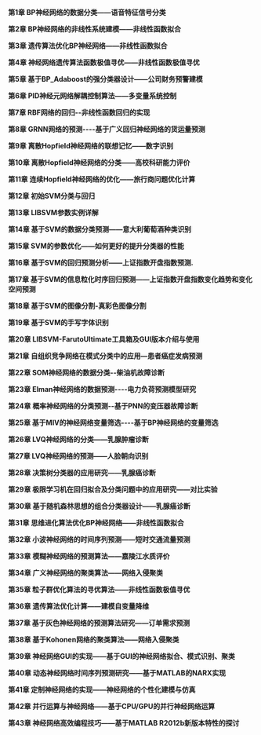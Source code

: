 **第1章 BP神经网络的数据分类——语音特征信号分类**

**第2章 BP神经网络的非线性系统建模——非线性函数拟合**

**第3章 遗传算法优化BP神经网络——非线性函数拟合**

**第4章 神经网络遗传算法函数极值寻优——非线性函数极值寻优**

**第5章 基于BP_Adaboost的强分类器设计——公司财务预警建模**

**第6章 PID神经元网络解耦控制算法——多变量系统控制**

**第7章 RBF网络的回归--非线性函数回归的实现**

**第8章 GRNN网络的预测----基于广义回归神经网络的货运量预测**

**第9章 离散Hopfield神经网络的联想记忆——数字识别**

**第10章 离散Hopfield神经网络的分类——高校科研能力评价**

**第11章 连续Hopfield神经网络的优化——旅行商问题优化计算**

**第12章 初始SVM分类与回归**

**第13章 LIBSVM参数实例详解**

**第14章 基于SVM的数据分类预测——意大利葡萄酒种类识别**

**第15章 SVM的参数优化——如何更好的提升分类器的性能**

**第16章 基于SVM的回归预测分析——上证指数开盘指数预测.**

**第17章 基于SVM的信息粒化时序回归预测——上证指数开盘指数变化趋势和变化空间预测**

**第18章 基于SVM的图像分割-真彩色图像分割**

**第19章 基于SVM的手写字体识别**

**第20章 LIBSVM-FarutoUltimate工具箱及GUI版本介绍与使用**

**第21章 自组织竞争网络在模式分类中的应用—患者癌症发病预测**

**第22章 SOM神经网络的数据分类--柴油机故障诊断**

**第23章 Elman神经网络的数据预测----电力负荷预测模型研究**

**第24章 概率神经网络的分类预测--基于PNN的变压器故障诊断**

**第25章 基于MIV的神经网络变量筛选----基于BP神经网络的变量筛选**

**第26章 LVQ神经网络的分类——乳腺肿瘤诊断**

**第27章 LVQ神经网络的预测——人脸朝向识别**

**第28章 决策树分类器的应用研究——乳腺癌诊断**

**第29章 极限学习机在回归拟合及分类问题中的应用研究——对比实验**

**第30章 基于随机森林思想的组合分类器设计——乳腺癌诊断**

**第31章 思维进化算法优化BP神经网络——非线性函数拟合**

**第32章 小波神经网络的时间序列预测——短时交通流量预测**

**第33章 模糊神经网络的预测算法——嘉陵江水质评价**

**第34章 广义神经网络的聚类算法——网络入侵聚类**

**第35章 粒子群优化算法的寻优算法——非线性函数极值寻优**

**第36章 遗传算法优化计算——建模自变量降维**

**第37章 基于灰色神经网络的预测算法研究——订单需求预测**

**第38章 基于Kohonen网络的聚类算法——网络入侵聚类**

**第39章 神经网络GUI的实现——基于GUI的神经网络拟合、模式识别、聚类**

**第40章 动态神经网络时间序列预测研究——基于MATLAB的NARX实现**

**第41章 定制神经网络的实现——神经网络的个性化建模与仿真**

**第42章 并行运算与神经网络——基于CPU/GPU的并行神经网络运算**

**第43章 神经网络高效编程技巧——基于MATLAB R2012b新版本特性的探讨**
